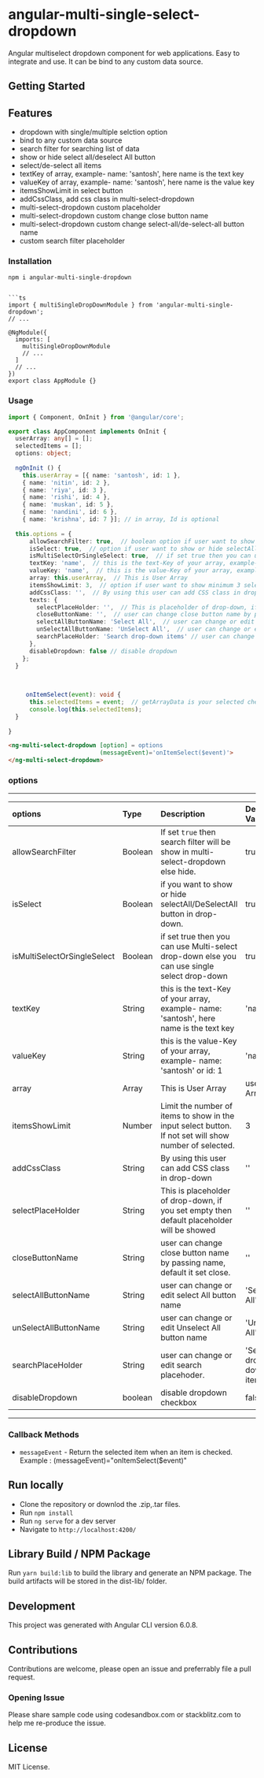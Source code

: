 # angular-multi-single-select-dropdown

Angular multiselect dropdown component for web applications. Easy to integrate and use. It can be bind to any custom data source.

## Getting Started

## Features

* dropdown with single/multiple selction option
* bind to any custom data source
* search filter for searching list of data
* show or hide select all/deselect All button
* select/de-select all items
* textKey of array, example- name: 'santosh', here name is the text key
* valueKey of array, example- name: 'santosh', here name is the value key
* itemsShowLimit in select button
* addCssClass, add css class in multi-select-dropdown
* multi-select-dropdown custom placeholder
* multi-select-dropdown custom change close button name
* multi-select-dropdown custom change select-all/de-select-all button name
* custom search filter placeholder

### Installation

```
npm i angular-multi-single-dropdown


```ts
import { multiSingleDropDownModule } from 'angular-multi-single-dropdown';
// ...

@NgModule({
  imports: [
    multiSingleDropDownModule
    // ...
  ]
  // ...
})
export class AppModule {}
```

### Usage

```ts
import { Component, OnInit } from '@angular/core';

export class AppComponent implements OnInit {
  userArray: any[] = [];
  selectedItems = [];
  options: object;
  
  ngOnInit () {
    this.userArray = [{ name: 'santosh', id: 1 },
    { name: 'nitin', id: 2 },
    { name: 'riya', id: 3 },
    { name: 'rishi', id: 4 },
	{ name: 'muskan', id: 5 },
	{ name: 'nandini', id: 6 }, 
    { name: 'krishna', id: 7 }]; // in array, Id is optional
  
  this.options = {
      allowSearchFilter: true,  // boolean option if user want to show or hide search box in drop-down
      isSelect: true,  // option if user want to show or hide selectAll/DeSelectAll button in drop-down
      isMultiSelectOrSingleSelect: true,  // if set true then you can use Multi-select drop-down else you can use single select drop-down
      textKey: 'name',  // this is the text-Key of your array, example- name: 'santosh', here name is the text key
      valueKey: 'name',  // this is the value-Key of your array, example- name: 'santosh' or id: 1
      array: this.userArray,  // This is User Array
      itemsShowLimit: 3,  // option if user want to show minimum 3 selected data in drop-down button
      addCssClass: '',  // By using this user can add CSS class in drop-down
      texts: {
        selectPlaceHolder: '',  // This is placeholder of drop-down, if user set empty then default placeholder will be showed
        closeButtonName: '',  // user can change close button name by passing name, default it set close
        selectAllButtonName: 'Select All',  // user can change or edit select All button name
        unSelectAllButtonName: 'UnSelect All',  // user can change or edit Unselect All button name
        searchPlaceHolder: 'Search drop-down items' // user can change or edit search placehoder
      },
      disableDropdown: false // disable dropdown
    };
  }
  
  

     onItemSelect(event): void {
      this.selectedItems = event;  // getArrayData is your selected checkbox data array
      console.log(this.selectedItems);
  }
	
}
```

```html
<ng-multi-select-dropdown [option] = options 
                          (messageEvent)='onItemSelect($event)'>
</ng-multi-select-dropdown>
```

### options
--------------------------------------------------------------------------------------------------------------------------------------------------------------------------------------
| options                    | Type       | Description                                                                                                  | Default Value             |
| :-----------------------   | :--------- | :----------------------------------------------------------------------------------------------------------- | :-------------------------|
| allowSearchFilter          | Boolean    | If set `true` then search filter will be show in multi-select-dropdown else hide.                            | true                      |                                                                                                                                                                                                                      
| isSelect                   | Boolean    | if you want to show or hide selectAll/DeSelectAll button in drop-down.                                       | true                      |                                                                                                                                                                                                                                      
| isMultiSelectOrSingleSelect| Boolean    | if set true then you can use Multi-select drop-down else you can use single select drop-down                 | true                      |                                                                                                                                                                                                                                                                                            
| textKey                    | String     | this is the text-Key of your array, example- name: 'santosh', here name is the text key                      | 'name'                    |
| valueKey                   | String     | this is the value-Key of your array, example- name: 'santosh' or id: 1                                       | 'name'                    |                                                                                                                                                                                                                                                       
| array                      | Array<any> | This is User Array                                                                                           | user Array                |                                                                                                                                                                                                
| itemsShowLimit             | Number     | Limit the number of items to show in the input select button. If not set will show number of selected.       |  3                        |                                                                                                                                                                                                                                                                                         
| addCssClass                | String     | By using this user can add CSS class in drop-down                                                            |  ''                       |                                                                                                                                                                                                                               
| selectPlaceHolder          | String     | This is placeholder of drop-down, if you set empty then default placeholder will be showed                   |  ''                       |                                                                                                                                                                                                                                                                         
| closeButtonName            | String     | user can change close button name by passing name, default it set close.                                     |  ''                       |                                                                                                                                                                                                                                                     
| selectAllButtonName        | String     | user can change or edit select All button name                                                               |  'Select All'             |                                                                                                                                                                                                                                               
| unSelectAllButtonName      | String     | user can change or edit Unselect All button name                                                             |  'UnSelect All'           |                                                                                                                                                                                                                                      
| searchPlaceHolder          | String     | user can change or edit search placehoder.                                                                   |  'Search drop-down items' | 
| disableDropdown            | boolean    | disable dropdown checkbox                                                                                    |   false                   |                                                                                                 
--------------------------------------------------------------------------------------------------------------------------------------------------------------------------------------

### Callback Methods

* `messageEvent` - Return the selected item when an item is checked.
  Example : (messageEvent)="onItemSelect($event)"


## Run locally

* Clone the repository or downlod the .zip,.tar files.
* Run `npm install`
* Run `ng serve` for a dev server
* Navigate to `http://localhost:4200/`

## Library Build / NPM Package

Run `yarn build:lib` to build the library and generate an NPM package. The build artifacts will be stored in the dist-lib/ folder.

## Development

This project was generated with Angular CLI version 6.0.8.

## Contributions

Contributions are welcome, please open an issue and preferrably file a pull request.

### Opening Issue

Please share sample code using codesandbox.com or stackblitz.com to help me re-produce the issue.

## License

MIT License.
